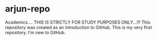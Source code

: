 # arjun-repo
Academics.... THIS IS STRICTLY FOR STUDY PURPOSES ONLY...!!!
This repository was created as an introduction to GitHub. This is my very first repository. I'm new to GitHub.
